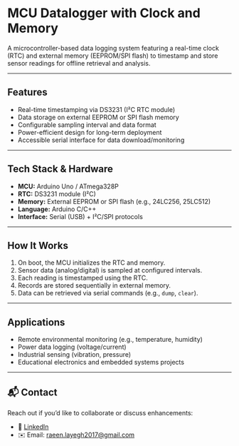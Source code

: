 # MCU Datalogger with Clock and Memory

A microcontroller-based data logging system featuring a real-time clock (RTC) and external memory (EEPROM/SPI flash) to timestamp and store sensor readings for offline retrieval and analysis.

---

## Features

- Real-time timestamping via DS3231 (I²C RTC module)
- Data storage on external EEPROM or SPI flash memory
- Configurable sampling interval and data format
- Power-efficient design for long-term deployment
- Accessible serial interface for data download/monitoring

---

## Tech Stack & Hardware

- **MCU:** Arduino Uno / ATmega328P
- **RTC:** DS3231 module (I²C)
- **Memory:** External EEPROM or SPI flash (e.g., 24LC256, 25LC512)
- **Language:** Arduino C/C++
- **Interface:** Serial (USB) + I²C/SPI protocols

---

## How It Works

1. On boot, the MCU initializes the RTC and memory.
2. Sensor data (analog/digital) is sampled at configured intervals.
3. Each reading is timestamped using the RTC.
4. Records are stored sequentially in external memory.
5. Data can be retrieved via serial commands (e.g., `dump`, `clear`).

---

## Applications

- Remote environmental monitoring (e.g., temperature, humidity)
- Power data logging (voltage/current)
- Industrial sensing (vibration, pressure)
- Educational electronics and embedded systems projects

---

## 📬 Contact

Reach out if you’d like to collaborate or discuss enhancements:

- 💼 [LinkedIn](https://www.linkedin.com/in/raeinlp)
- ✉️ Email: raeen.layegh2017@gmail.com
